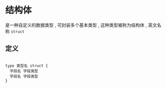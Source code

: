 # 结构体

是一种自定义的数据类型 , 可封装多个基本类型 , 这种类型被称为结构体 , 英文名称 `struct`

## 定义

```golang

type 类型名 struct {
  字段名 字段类型
  字段名 字段类型
}

```
